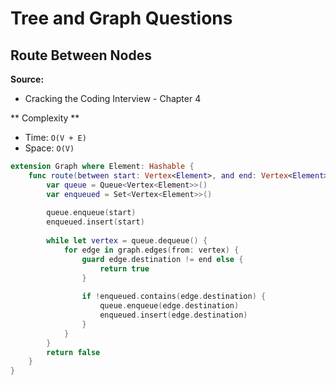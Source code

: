 # Tree and Graph Questions

## Route Between Nodes

**Source:** 
* Cracking the Coding Interview - Chapter 4

** Complexity **
* Time: ```O(V + E)```
* Space: ```O(V)```
```swift
extension Graph where Element: Hashable {
    func route(between start: Vertex<Element>, and end: Vertex<Element>) -> Bool {
        var queue = Queue<Vertex<Element>>()
        var enqueued = Set<Vertex<Element>>()
        
        queue.enqueue(start)
        enqueued.insert(start)
        
        while let vertex = queue.dequeue() {
            for edge in graph.edges(from: vertex) {
                guard edge.destination != end else {
                    return true
                }
                
                if !enqueued.contains(edge.destination) {
                    queue.enqueue(edge.destination)
                    enqueued.insert(edge.destination)
                }
            }
        }
        return false
    }
}
```
